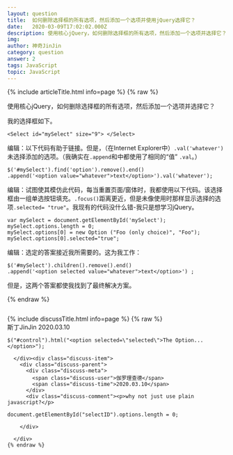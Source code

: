 ```yaml
---
layout: question
title:  如何删除选择框的所有选项，然后添加一个选项并使用jQuery选择它？
date:   2020-03-09T17:02:02.000Z
description: 使用核心jQuery，如何删除选择框的所有选项，然后添加一个选项并选择它？我的选择框如下。<Select id="mySelect" size="...
img: 
author: 神奇JinJin
category: question
answer: 2
tags: JavaScript
topic: JavaScript
---
```

<div class="article-root">
  <div class="article">
    {% include articleTitle.html info=page %}
    {% raw %}
    <div class="article-content"><p><font style="vertical-align: inherit;"><font style="vertical-align: inherit;">使用核心jQuery，如何删除选择框的所有选项，然后添加一个选项并选择它？</font></font></p>

<p><font style="vertical-align: inherit;"><font style="vertical-align: inherit;">我的选择框如下。</font></font></p>

<pre><code>&lt;Select id="mySelect" size="9"&gt; &lt;/Select&gt;
</code></pre>

<p><font style="vertical-align: inherit;"><font style="vertical-align: inherit;">编辑：以下代码有助于链接。</font><font style="vertical-align: inherit;">但是，（在Internet Explorer中）</font></font><code>.val('whatever')</code><font style="vertical-align: inherit;"><font style="vertical-align: inherit;">未选择添加的选项。</font><font style="vertical-align: inherit;">（我确实在</font></font><code>.append</code><font style="vertical-align: inherit;"><font style="vertical-align: inherit;">和</font><font style="vertical-align: inherit;">中都使用了相同的“值” </font></font><code>.val</code><font style="vertical-align: inherit;"><font style="vertical-align: inherit;">。）</font></font></p>

<pre><code>$('#mySelect').find('option').remove().end()<font></font>
.append('&lt;option value="whatever"&gt;text&lt;/option&gt;').val('whatever');<font></font>
</code></pre>

<p><font style="vertical-align: inherit;"><font style="vertical-align: inherit;">编辑：试图使其模仿此代码，每当重置页面/窗体时，我都使用以下代码。</font><font style="vertical-align: inherit;">该选择框由一组单选按钮填充。</font></font><code>.focus()</code><font style="vertical-align: inherit;"><font style="vertical-align: inherit;">距离更近，但是未像使用时那样显示选择的选项</font></font><code>.selected= "true"</code><font style="vertical-align: inherit;"><font style="vertical-align: inherit;">。</font><font style="vertical-align: inherit;">我现有的代码没什么错-我只是想学习jQuery。</font></font></p>

<pre><code>var mySelect = document.getElementById('mySelect');<font></font>
mySelect.options.length = 0;<font></font>
mySelect.options[0] = new Option ("Foo (only choice)", "Foo");<font></font>
mySelect.options[0].selected="true";<font></font>
</code></pre>

<p><font style="vertical-align: inherit;"><font style="vertical-align: inherit;">编辑：选定的答案接近我所需要的。</font><font style="vertical-align: inherit;">这为我工作：</font></font></p>

<pre><code>$('#mySelect').children().remove().end()<font></font>
.append('&lt;option selected value="whatever"&gt;text&lt;/option&gt;') ;<font></font>
</code></pre>

<p><font style="vertical-align: inherit;"><font style="vertical-align: inherit;">但是，这两个答案都使我找到了最终解决方案。</font></font></p></div>
    {% endraw %}
  </div>
  <p style="height: 0;width:0;overflow: hidden;"> 第391篇《如何删除选择框的所有选项，然后添加一个选项并使用jQuery选择它？》来自Winter(https://github.com/aiyld/aiyld.github.io)的站点</p>
  <div class="discuss-wrapper">
    {% include discussTitle.html info=page %}
    {% raw %}
    <div class="discuss-item">
        <div class="discuss-parent">
          <div class="discuss-meta">
            <span class="discuss-user">斯丁JinJin</span>
            <span class="discuss-time">2020.03.10</span>
          </div>
          <div class="discuss-comment"><pre><code>$("#control").html("&lt;option selected=\"selected\"&gt;The Option...&lt;/option&gt;");
</code></pre></div>
        </div>
        
      </div><div class="discuss-item">
        <div class="discuss-parent">
          <div class="discuss-meta">
            <span class="discuss-user">伽罗理查德</span>
            <span class="discuss-time">2020.03.10</span>
          </div>
          <div class="discuss-comment"><p>why not just use plain javascript?</p>

<pre><code>document.getElementById("selectID").options.length = 0;
</code></pre></div>
        </div>
        
      </div>
    {% endraw %}
  </div>
<div>
